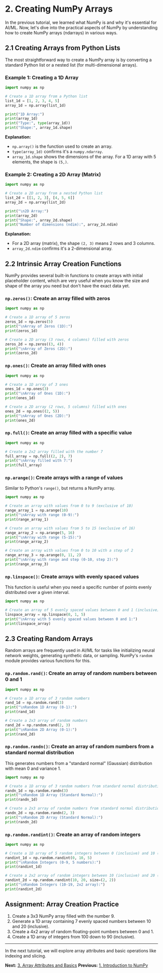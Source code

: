 # 2. Creating NumPy Arrays

In the previous tutorial, we learned what NumPy is and why it's essential for AI/ML. Now, let's dive into the practical aspects of NumPy by understanding how to create NumPy arrays (ndarrays) in various ways.

## 2.1 Creating Arrays from Python Lists

The most straightforward way to create a NumPy array is by converting a standard Python list or a nested list (for multi-dimensional arrays).

### Example 1: Creating a 1D Array

```python
import numpy as np

# Create a 1D array from a Python list
list_1d = [1, 2, 3, 4, 5]
array_1d = np.array(list_1d)

print("1D Array:")
print(array_1d)
print("Type:", type(array_1d))
print("Shape:", array_1d.shape)
```

**Explanation:**
*   `np.array()` is the function used to create an array.
*   `type(array_1d)` confirms it's a `numpy.ndarray`.
*   `array_1d.shape` shows the dimensions of the array. For a 1D array with 5 elements, the shape is `(5,)`.

### Example 2: Creating a 2D Array (Matrix)

```python
import numpy as np

# Create a 2D array from a nested Python list
list_2d = [[1, 2, 3], [4, 5, 6]]
array_2d = np.array(list_2d)

print("\n2D Array:")
print(array_2d)
print("Shape:", array_2d.shape)
print("Number of dimensions (ndim):", array_2d.ndim)
```

**Explanation:**
*   For a 2D array (matrix), the shape `(2, 3)` means 2 rows and 3 columns.
*   `array_2d.ndim` confirms it's a 2-dimensional array.

## 2.2 Intrinsic Array Creation Functions

NumPy provides several built-in functions to create arrays with initial placeholder content, which are very useful when you know the size and shape of the array you need but don't have the exact data yet.

### `np.zeros()`: Create an array filled with zeros

```python
import numpy as np

# Create a 1D array of 5 zeros
zeros_1d = np.zeros(5)
print("\nArray of Zeros (1D):")
print(zeros_1d)

# Create a 2D array (3 rows, 4 columns) filled with zeros
zeros_2d = np.zeros((3, 4))
print("\nArray of Zeros (2D):")
print(zeros_2d)
```

### `np.ones()`: Create an array filled with ones

```python
import numpy as np

# Create a 1D array of 3 ones
ones_1d = np.ones(3)
print("\nArray of Ones (1D):")
print(ones_1d)

# Create a 2D array (2 rows, 5 columns) filled with ones
ones_2d = np.ones((2, 5))
print("\nArray of Ones (2D):")
print(ones_2d)
```

### `np.full()`: Create an array filled with a specific value

```python
import numpy as np

# Create a 2x2 array filled with the number 7
full_array = np.full((2, 2), 7)
print("\nArray filled with 7:")
print(full_array)
```

### `np.arange()`: Create arrays with a range of values

Similar to Python's `range()`, but returns a NumPy array.

```python
import numpy as np

# Create an array with values from 0 to 9 (exclusive of 10)
range_array_1 = np.arange(10)
print("\nArray with range (0-9):")
print(range_array_1)

# Create an array with values from 5 to 15 (exclusive of 16)
range_array_2 = np.arange(5, 16)
print("\nArray with range (5-15):")
print(range_array_2)

# Create an array with values from 0 to 10 with a step of 2
range_array_3 = np.arange(0, 11, 2)
print("\nArray with range and step (0-10, step 2):")
print(range_array_3)
```

### `np.linspace()`: Create arrays with evenly spaced values

This function is useful when you need a specific number of points evenly distributed over a given interval.

```python
import numpy as np

# Create an array of 5 evenly spaced values between 0 and 1 (inclusive)
linspace_array = np.linspace(0, 1, 5)
print("\nArray with 5 evenly spaced values between 0 and 1:")
print(linspace_array)
```

## 2.3 Creating Random Arrays

Random arrays are frequently used in AI/ML for tasks like initializing neural network weights, generating synthetic data, or sampling. NumPy's `random` module provides various functions for this.

### `np.random.rand()`: Create an array of random numbers between 0 and 1

```python
import numpy as np

# Create a 1D array of 3 random numbers
rand_1d = np.random.rand(3)
print("\nRandom 1D Array (0-1):")
print(rand_1d)

# Create a 2x3 array of random numbers
rand_2d = np.random.rand(2, 3)
print("\nRandom 2D Array (0-1):")
print(rand_2d)
```

### `np.random.randn()`: Create an array of random numbers from a standard normal distribution

This generates numbers from a "standard normal" (Gaussian) distribution with mean 0 and variance 1.

```python
import numpy as np

# Create a 1D array of 3 random numbers from standard normal distribution
randn_1d = np.random.randn(3)
print("\nRandom 1D Array (Standard Normal):")
print(randn_1d)

# Create a 2x3 array of random numbers from standard normal distribution
randn_2d = np.random.randn(2, 3)
print("\nRandom 2D Array (Standard Normal):")
print(randn_2d)
```

### `np.random.randint()`: Create an array of random integers

```python
import numpy as np

# Create a 1D array of 5 random integers between 0 (inclusive) and 10 (exclusive)
randint_1d = np.random.randint(0, 10, 5)
print("\nRandom Integers (0-9, 5 numbers):")
print(randint_1d)

# Create a 2x2 array of random integers between 10 (inclusive) and 20 (exclusive)
randint_2d = np.random.randint(10, 20, size=(2, 2))
print("\nRandom Integers (10-19, 2x2 array):")
print(randint_2d)
```

## Assignment: Array Creation Practice

1.  Create a 3x3 NumPy array filled with the number 9.
2.  Generate a 1D array containing 7 evenly spaced numbers between 10 and 20 (inclusive).
3.  Create a 4x2 array of random floating-point numbers between 0 and 1.
4.  Create a 1D array of integers from 100 down to 90 (inclusive).

---

In the next tutorial, we will explore array attributes and basic operations like indexing and slicing.

**Next:** [3. Array Attributes and Basics](03_array_attributes_and_basics.md)
**Previous:** [1. Introduction to NumPy](01_introduction_to_numpy.md)
